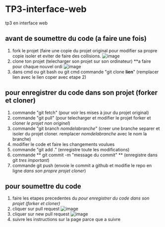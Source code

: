 # TP3-interface-web
tp3 en interface web
## avant de soumettre du code (a faire une fois)
1. fork le projet (faire une copie du projet original pour modifier sa propre copie isoler et eviter de faire des collisions.
![image](https://github.com/WildSource/TP3-interface-web/assets/62212250/c71b431c-ce5b-45e9-8a97-2f65d8c41f63)
2. clone ton projet (telecharger son projet sur son ordinateur) **a faire pour chaque nouvel ordi
![image](https://github.com/WildSource/TP3-interface-web/assets/62212250/cf371545-2f2c-4fcf-a4a4-a66c65d12d06)
3. dans cmd ou git bash ou git cmd commande "git clone **lien**" (remplacer lien avec le lien coper avec etape 2)
## pour enregistrer du code dans son projet (forker et cloner)
1. commande "git fetch" (pour voir les mises à jour du projet original)
2. commande "git pull" (pour telecharger et modifier le projet forker et cloner *le projet non originel*)
3. commande "git branch *nomdelabranche*" (creer une branche separer et isoler du projet cloner. remplacer *nomdelabranche* avec le nom la branche)
4. modifier le code et faire les changements voulues
5. commande "git add ." (enregistre toute les modifications)
6. commande ** git commit -m "message du commit" ** (enregistre dans git *tres important*)
7. commande git push (envoie le commit a github et modifie le repo en ligne *dans son propre projet cloner*)
## pour soumettre du code 
1. faire les etapes precedentes du *pour enregistrer du code dans son projet (forker et cloner)*
2. cliquer sur pull request
![image](https://github.com/WildSource/TP3-interface-web/assets/62212250/39f96919-6416-40c3-a74a-6d99b541fbdc)
3. cliquer sur new pull request
![image](https://github.com/WildSource/TP3-interface-web/assets/62212250/7241ea16-79f7-46c4-be71-c906aff3717f)
4. suivre les instructions sur la page parce que a suivre




